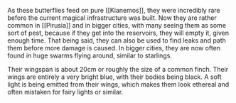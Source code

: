 
As these butterflies feed on pure [[Kianemos]], they were incredibly rare before the current magical infrastructure was built. Now they are rather common in [[Pirusia]] and in bigger cities, with many seeing them as some sort of pest, because if they get into the reservoirs, they will empty it, given enough time. That being said, they can also be used to find leaks and path them before more damage is caused.
In bigger cities, they are now often found in huge swarms flying around, similar to starlings.

Their wingspan is about 20cm or roughly the size of a common finch. Their wings are entirely a very bright blue, with their bodies being black. A soft light is being emitted from their wings, which makes them look ethereal and often mistaken for fairy lights or similar.